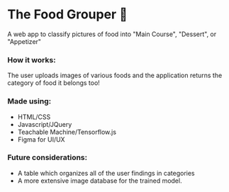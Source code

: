 # The Food Grouper 🥘
A web app to classify pictures of food into "Main Course", "Dessert", or "Appetizer"

### How it works:
The user uploads images of various foods and the application returns the category of food it belongs too!

### Made using:
- HTML/CSS
- Javascript/JQuery
- Teachable Machine/Tensorflow.js
- Figma for UI/UX

### Future considerations:
- A table which organizes all of the user findings in categories
- A more extensive image database for the trained model. 
